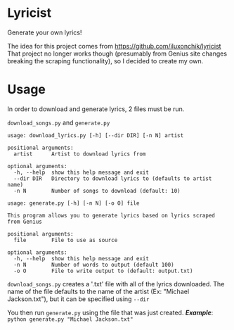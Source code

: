 # Lyricist
Generate your own lyrics!

The idea for this project comes from https://github.com/iluxonchik/lyricist
That project no longer works though (presumably from Genius site changes breaking the scraping functionality), so I decided to create my own.

# Usage

In order to download and generate lyrics, 2 files must be run.

``download_songs.py``
and
``generate.py``
```
usage: download_lyrics.py [-h] [--dir DIR] [-n N] artist

positional arguments:
  artist      Artist to download lyrics from

optional arguments:
  -h, --help  show this help message and exit
  --dir DIR   Directory to download lyrics to (defaults to artist name)
  -n N        Number of songs to download (default: 10)
```
```
usage: generate.py [-h] [-n N] [-o O] file

This program allows you to generate lyrics based on lyrics scraped from Genius

positional arguments:
  file        File to use as source

optional arguments:
  -h, --help  show this help message and exit
  -n N        Number of words to output (default 100)
  -o O        File to write output to (default: output.txt)
```

``download_songs.py`` creates a '.txt' file with all of the lyrics downloaded.
The name of the file defaults to the name of the artist (Ex: "Michael Jackson.txt"), but it can be specified using ``--dir``

You then run ``generate.py`` using the file that was just created.
***Example***: ``python generate.py "Michael Jackson.txt"``
